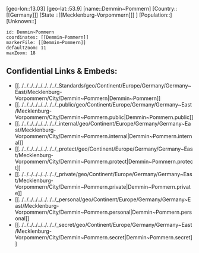 ﻿---
location: [53.9,13.03]
mapzoom: [7,12] 
mapmarker: city 
type: City
tags:
- geo/City


SpocWebEntityId: 29746
isDeleted: false
confidential: public

---
[geo-lon::13.03]
[geo-lat::53.9]
[name::Demmin~Pommern]
[Country::[[Germany]]]
[State ::[[Mecklenburg-Vorpommern]]] ]
[Population::]
[Unknown::]


```leaflet
id: Demmin~Pommern
coordinates: [[Demmin~Pommern]]
markerFile: [[Demmin~Pommern]]
defaultZoom: 11 
maxZoom: 18
```


## Confidential Links & Embeds: 
- [[../../../../../../../../_Standards/geo/Continent/Europe/Germany/Germany~East/Mecklenburg-Vorpommern/City/Demmin~Pommern|Demmin~Pommern]] 
- [[../../../../../../../../_public/geo/Continent/Europe/Germany/Germany~East/Mecklenburg-Vorpommern/City/Demmin~Pommern.public|Demmin~Pommern.public]] 
- [[../../../../../../../../_internal/geo/Continent/Europe/Germany/Germany~East/Mecklenburg-Vorpommern/City/Demmin~Pommern.internal|Demmin~Pommern.internal]] 
- [[../../../../../../../../_protect/geo/Continent/Europe/Germany/Germany~East/Mecklenburg-Vorpommern/City/Demmin~Pommern.protect|Demmin~Pommern.protect]] 
- [[../../../../../../../../_private/geo/Continent/Europe/Germany/Germany~East/Mecklenburg-Vorpommern/City/Demmin~Pommern.private|Demmin~Pommern.private]] 
- [[../../../../../../../../_personal/geo/Continent/Europe/Germany/Germany~East/Mecklenburg-Vorpommern/City/Demmin~Pommern.personal|Demmin~Pommern.personal]] 
- [[../../../../../../../../_secret/geo/Continent/Europe/Germany/Germany~East/Mecklenburg-Vorpommern/City/Demmin~Pommern.secret|Demmin~Pommern.secret]] 
